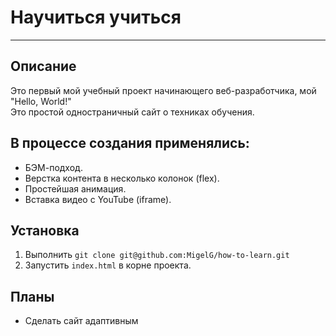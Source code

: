 # Научиться учиться
___________________
## Описание
Это первый мой учебный проект начинающего веб-разработчика, мой "Hello, World!"  
Это простой одностраничный сайт о техниках обучения.

## В процессе создания применялись:
* БЭМ-подход.
* Верстка контента в несколько колонок (flex).
* Простейшая анимация.
* Вставка видео с YouTube (iframe).

## Установка
1. Выполнить `git clone git@github.com:MigelG/how-to-learn.git`
2. Запустить `index.html` в корне проекта.

## Планы
* Сделать сайт адаптивным
